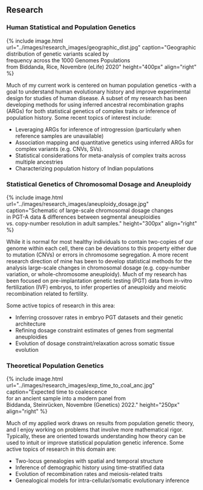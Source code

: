 ## Research

### Human Statistical and Population Genetics

{% include image.html url="../images/research_images/geographic_dist.jpg" caption="Geographic distribution of genetic variants scaled by<br /> frequency across the 1000 Genomes Populations <br/>from Biddanda, Rice, Novembre (eLife) 2020" height="400px" align="right" %}

Much of my current work is centered on human population genetics -with a goal to understand human evolutionary history and improve experimental design for studies of human disease. A subset of my research has been developing methods for using inferred ancestral recombination graphs (ARGs) for both statistical genetics of complex traits or inference of population history. Some recent topics of interest include:

* Leveraging ARGs for inference of introgression (particularly when reference samples are unavailable)
* Association mapping and quantitative genetics using inferred ARGs for complex variants (e.g. CNVs, SVs).
* Statistical considerations for meta-analysis of complex traits across multiple ancestries
* Characterizing population history of Indian populations

### Statistical Genetics of Chromosomal Dosage and Aneuploidy

{% include image.html url="../images/research_images/aneuploidy_dosage.jpg" caption="Schematic of large-scale chromosomal dosage changes<br /> in PGT-A data & differences between segmental aneuploidies <br /> vs. copy-number resolution in adult samples." height="300px" align="right" %}

While it is normal for most healthy individuals to contain two-copies of our genome within each cell, there can be deviations to this property either due to mutation (CNVs) or errors in chromosome segregation. A more recent research direction of mine has been to develop statistical methods for the analysis large-scale changes in chromosomal dosage (e.g. copy-number variation, or whole-chromosome aneuploidy). Much of my research has been focused on pre-implantation genetic testing (PGT) data from in-vitro fertilization (IVF) embryos, to infer properties of aneuploidy and meiotic recombination related to fertility.

Some active topics of research in this area:

* Inferring crossover rates in embryo PGT datasets and their genetic architecture
* Refining dosage constraint estimates of genes from segmental aneuploidies
* Evolution of dosage constraint/relaxation across somatic tissue evolution

### Theoretical Population Genetics

{% include image.html url="../images/research_images/exp_time_to_coal_anc.jpg" caption="Expected time to coalescence <br />for an ancient sample into a modern panel from <br /> Biddanda, Steinrücken, Novembre (Genetics) 2022." height="250px" align="right" %}

Much of my applied work draws on results from population genetic theory, and I enjoy working on problems that involve more mathematical rigor. Typically, these are oriented towards understanding how theory can be used to intuit or improve statistical population genetic inference. Some active topics of research in this domain are: 

* Two-locus genealogies with spatial and temporal structure
* Inference of demographic history using time-stratified data
* Evolution of recombination rates and meiosis-related traits
* Genealogical models for intra-cellular/somatic evolutionary inference 
